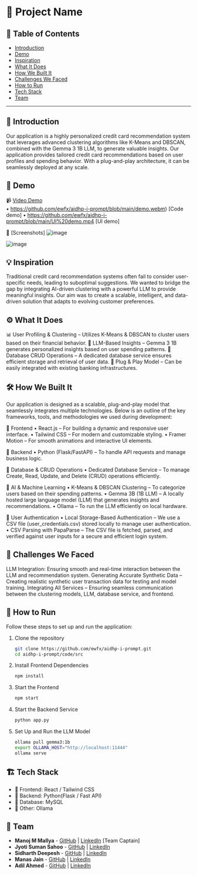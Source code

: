 # 🚀 Project Name

## 📌 Table of Contents
- [Introduction](#introduction)
- [Demo](#demo)
- [Inspiration](#inspiration)
- [What It Does](#what-it-does)
- [How We Built It](#how-we-built-it)
- [Challenges We Faced](#challenges-we-faced)
- [How to Run](#how-to-run)
- [Tech Stack](#tech-stack)
- [Team](#team)

---

## 🎯 Introduction
Our application is a highly personalized credit card recommendation system that leverages advanced clustering algorithms like K-Means and DBSCAN, combined with the Gemma 3 1B LLM, to generate valuable insights. Our application provides tailored credit card recommendations based on user profiles and spending behavior. With a plug-and-play architecture, it can be seamlessly deployed at any scale.

## 🎥 Demo
📹 [Video Demo](#) <br>
• https://github.com/ewfx/aidhp-i-prompt/blob/main/demo.webm) [Code demo]
• https://github.com/ewfx/aidhp-i-prompt/blob/main/UI%20demo.mp4 [UI demo]

📸 [Screenshots]
![image](https://github.com/user-attachments/assets/b9a8b362-875e-4324-b309-d4a0644b8005)

![image](https://github.com/user-attachments/assets/e8270293-a898-4358-bc5a-ba03419c8a40)



## 💡 Inspiration
Traditional credit card recommendation systems often fail to consider user-specific needs, leading to suboptimal suggestions. We wanted to bridge the gap by integrating AI-driven clustering with a powerful LLM to provide meaningful insights. Our aim was to create a scalable, intelligent, and data-driven solution that adapts to evolving customer preferences.

## ⚙️ What It Does
📊 User Profiling & Clustering – Utilizes K-Means & DBSCAN to cluster users based on their financial behavior.
🧠 LLM-Based Insights – Gemma 3 1B generates personalized insights based on user spending patterns.
🔄 Database CRUD Operations – A dedicated database service ensures efficient storage and retrieval of user data.
📡 Plug & Play Model – Can be easily integrated with existing banking infrastructures.

## 🛠️ How We Built It
Our application is designed as a scalable, plug-and-play model that seamlessly integrates multiple technologies. Below is an outline of the key frameworks, tools, and methodologies we used during development:

🔹 Frontend
• React.js – For building a dynamic and responsive user interface.
• Tailwind CSS – For modern and customizable styling.
• Framer Motion – For smooth animations and interactive UI elements.

🔹 Backend
• Python (Flask/FastAPI) – To handle API requests and manage business logic.

🔹 Database & CRUD Operations
• Dedicated Database Service – To manage Create, Read, Update, and Delete (CRUD) operations efficiently.

🔹 AI & Machine Learning
• K-Means & DBSCAN Clustering – To categorize users based on their spending patterns.
• Gemma 3B (1B LLM) – A locally hosted large language model (LLM) that generates insights and recommendations.
• Ollama – To run the LLM efficiently on local hardware.

🔹 User Authentication
• Local Storage-Based Authentication – We use a CSV file (user_credentials.csv) stored locally to manage user authentication.
• CSV Parsing with PapaParse – The CSV file is fetched, parsed, and verified against user inputs for a secure and efficient login system.

## 🚧 Challenges We Faced
LLM Integration: Ensuring smooth and real-time interaction between the LLM and recommendation system.
Generating Accurate Synthetic Data – Creating realistic synthetic user transaction data for testing and model training.
Integrating All Services – Ensuring seamless communication between the clustering models, LLM, database service, and frontend.

## 🏃 How to Run
Follow these steps to set up and run the application:

1. Clone the repository  
   ```sh
   git clone https://github.com/ewfx/aidhp-i-prompt.git
   cd aidhp-i-prompt/code/src
   ```
2. Install Frontend Dependencies 
   ```sh
   npm install
   ```
3. Start the Frontend
   ```sh
   npm start
   ```
4. Start the Backend Service
   ```sh
   python app.py
   ```
5. Set Up and Run the LLM Model
   ```sh
   ollama pull gemma3:1b
   export OLLAMA_HOST="http://localhost:11444"
   ollama serve
   ```

## 🏗️ Tech Stack
- 🔹 Frontend: React / Tailwind CSS
- 🔹 Backend: Python(Flask / Fast API)
- 🔹 Database: MySQL
- 🔹 Other: Ollama

## 👥 Team
- **Manoj M Mallya** - [GitHub](https://github.com/mixed-farming) | [LinkedIn](https://www.linkedin.com/in/manoj-m-mallya-75503620a/) [Team Captain]
- **Jyoti Suman Sahoo** - [GitHub](https://github.com/JyotiSuman09) | [LinkedIn](https://www.linkedin.com/in/jyotisuman09/)
- **Sidharth Deepesh** - [GitHub](https://github.com/SIDHARTH06) | [LinkedIn](https://www.linkedin.com/in/sidharth-deepesh-05b960200/)
- **Manas Jain** - [GitHub](https://github.com/mannmj) | [LinkedIn](https://www.linkedin.com/in/mannmj/)
- **Adil Ahmed** - [GitHub](https://github.com/Adil-Bub) | [LinkedIn](https://www.linkedin.com/in/adilbub/)
